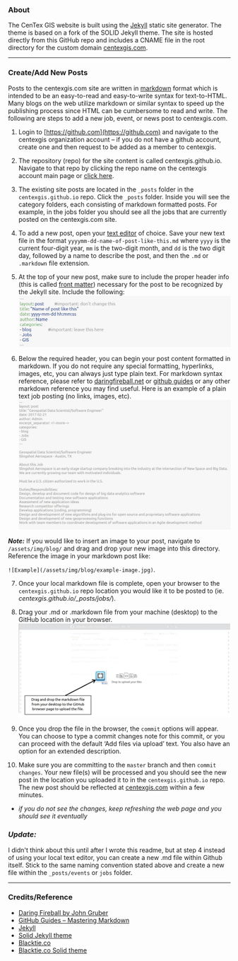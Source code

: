 ### About
The CenTex GIS website is built using the [Jekyll](http://jekyllrb.com/docs/home/) static site generator. The theme is based on a fork of the SOLID Jekyll theme. The site is hosted directly from this GitHub repo and includes a CNAME file in the root directory for the custom domain [centexgis.com](http://centexgis.com).

------------------------
### Create/Add New Posts
Posts to the centexgis.com site are written in [markdown](https://daringfireball.net/projects/markdown/syntax) format which is intended to be an easy-to-read and easy-to-write syntax for text-to-HTML. Many blogs on the web utilize markdown or similar syntax to speed up the publishing process since HTML can be cumbersome to read and write. The following are steps to add a new job, event, or news post to centexgis.com.

1. Login to [https://github.com](https://github.com) and navigate to the centexgis organization account – if you do not have a github account, create one and then request to be added as a member to centexgis.

2. The repository (repo) for the site content is called centexgis.github.io. Navigate to that repo by clicking the repo name on the centexgis account main page or [click here](https://github.com/centexgis/centexgis.github.io).

3. The existing site posts are located in the `_posts` folder in the `centexgis.github.io` repo. Click the `_posts` folder. Inside you will see the category folders, each consisting of markdown formatted posts. For example, in the jobs folder you should see all the jobs that are currently posted on the centexgis.com site.

4. To add a new post, open your [text editor](https://atom.io/) of choice. Save your new text file in the format `yyyymm-dd-name-of-post-like-this.md` where `yyyy` is the current four-digit year, `mm` is the two-digit month, and `dd` is the two digit day, followed by a name to describe the post, and then the `.md` or `.markdown` file extension.

5. At the top of your new post, make sure to include the proper header info (this is called [front matter](https://jekyllrb.com/docs/frontmatter/)) necessary for the post to be recognized by the Jekyll site. Include the following:
![front matter](assets/img/front-matter.jpg)

6. Below the required header, you can begin your post content formatted in markdown. If you do
not require any special formatting, hyperlinks, images, etc, you can always just type plain text. For markdown syntax reference, please refer to [daringfireball.net](https://daringfireball.net/projects/markdown/) or [github guides](https://guides.github.com/features/mastering-markdown/) or any other
markdown reference you may find useful.
 Here is an example of a plain text job posting (no links, images, etc).
![markdown example](assets/img/md_example.jpg)

 ***Note:*** If you would like to insert an image to your post, navigate to `/assets/img/blog/` and drag and drop your new image into this directory. Reference the image in your markdown post like:

 `![Example](/assets/img/blog/example-image.jpg)`.

7. Once your local markdown file is complete, open your browser to the `centexgis.github.io` repo location you would like it to be posted to (ie. *centexgis.github.io/_posts/jobs/*).

8. Drag your .md or .markdown file from your machine (desktop) to the GitHub location in your browser.
![drag drop md](assets/img/drag_md.jpg)

9. Once you drop the file in the browser, the `commit` options will appear. You can choose to type a commit changes note for this commit, or you can proceed with the default ‘Add files via upload’ text. You also have an option for an extended description.

10. Make sure you are committing to the `master` branch and then `commit changes`. Your new file(s) will be processed and you should see the new post in the location you uploaded it to in the `centexgis.github.io` repo. The new post should be reflected at [centexgis.com](http://centexgis.com) within a few minutes.
 - *if you do not see the changes, keep refreshing the web page and you should see it eventually*
 
### ***Update:***
I didn't think about this until after I wrote this readme, but at step 4 instead of using your local text editor, you can create a new .md file within Github itself. Stick to the same naming convention stated above and create a new file within the `_posts/events` or `jobs` folder.


---------------------
### Credits/Reference
- [Daring Fireball by John Gruber](https://daringfireball.net/projects/markdown/)
- [GitHub Guides – Mastering Markdown](https://guides.github.com/features/mastering-markdown/)
- [Jekyll](https://jekyllrb.com)
- [Solid Jekyll theme](http://jekyllthemes.org/themes/solid/)
- [Blacktie.co](http://blacktie.co)
- [Blacktie.co Solid theme](http://blacktie.co/2014/05/solid-multipurpose-theme/)
